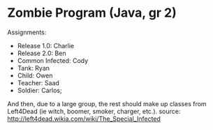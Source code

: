 # Zombie Program (Java, gr 2)

Assignments:
* Release 1.0: Charlie
* Release 2.0: Ben
* Common Infected: Cody
* Tank: Ryan
* Child: Owen
* Teacher: Saad
* Soldier: Carlos;

And then, due to a large group, the rest should make up classes from Left4Dead (ie witch, boomer, smoker, charger, etc.).
source: http://left4dead.wikia.com/wiki/The_Special_Infected

